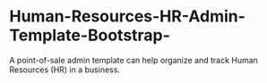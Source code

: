 # Human-Resources-HR-Admin-Template-Bootstrap-
A point-of-sale admin template can help organize and track Human Resources (HR)  in a business.
